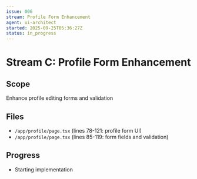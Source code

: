 ```yaml
---
issue: 006
stream: Profile Form Enhancement
agent: ui-architect
started: 2025-09-25T05:36:27Z
status: in_progress
---
```


# Stream C: Profile Form Enhancement

## Scope
Enhance profile editing forms and validation

## Files
- `/app/profile/page.tsx` (lines 78-121: profile form UI)
- `/app/profile/page.tsx` (lines 85-119: form fields and validation)

## Progress
- Starting implementation